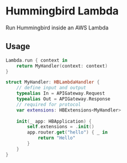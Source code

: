 # Hummingbird Lambda

Run Hummingbird inside an AWS Lambda

## Usage

```swift
Lambda.run { context in
    return MyHandler(context: context)
}

struct MyHandler: HBLambdaHandler {
    // define input and output
    typealias In = APIGateway.Request
    typealias Out = APIGateway.Response
    // required for protocol
    var extensions: HBExtensions<MyHandler>
    
    init(_ app: HBApplication) {
        self.extensions = .init()
        app.router.get("hello") { _ in
            return "Hello"
        }
    }
}
```
